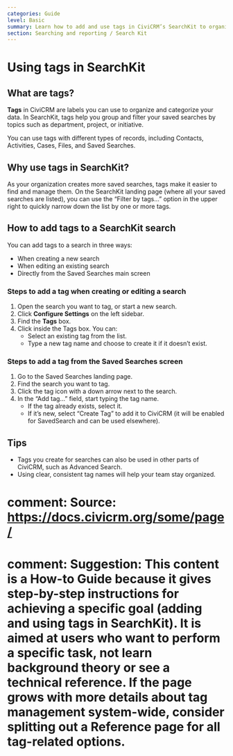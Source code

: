 ```yaml
---
categories: Guide
level: Basic
summary: Learn how to add and use tags in CiviCRM’s SearchKit to organize and filter your saved searches, even if you’re new to CiviCRM.
section: Searching and reporting / Search Kit
---
```


# Using tags in SearchKit

## What are tags?

**Tags** in CiviCRM are labels you can use to organize and categorize your data. In SearchKit, tags help you group and filter your saved searches by topics such as department, project, or initiative.

You can use tags with different types of records, including Contacts, Activities, Cases, Files, and Saved Searches.

## Why use tags in SearchKit?

As your organization creates more saved searches, tags make it easier to find and manage them. On the SearchKit landing page (where all your saved searches are listed), you can use the “Filter by tags…” option in the upper right to quickly narrow down the list by one or more tags.

## How to add tags to a SearchKit search

You can add tags to a search in three ways:
- When creating a new search
- When editing an existing search
- Directly from the Saved Searches main screen

### Steps to add a tag when creating or editing a search

1. Open the search you want to tag, or start a new search.
2. Click **Configure Settings** on the left sidebar.
3. Find the **Tags** box.
4. Click inside the Tags box. You can:
   - Select an existing tag from the list.
   - Type a new tag name and choose to create it if it doesn’t exist.

### Steps to add a tag from the Saved Searches screen

1. Go to the Saved Searches landing page.
2. Find the search you want to tag.
3. Click the tag icon with a down arrow next to the search.
4. In the “Add tag…” field, start typing the tag name.
   - If the tag already exists, select it.
   - If it’s new, select “Create Tag” to add it to CiviCRM (it will be enabled for SavedSearch and can be used elsewhere).

## Tips

- Tags you create for searches can also be used in other parts of CiviCRM, such as Advanced Search.
- Using clear, consistent tag names will help your team stay organized.

# comment: Source: https://docs.civicrm.org/some/page/
# comment: Suggestion: This content is a How-to Guide because it gives step-by-step instructions for achieving a specific goal (adding and using tags in SearchKit). It is aimed at users who want to perform a specific task, not learn background theory or see a technical reference. If the page grows with more details about tag management system-wide, consider splitting out a Reference page for all tag-related options.